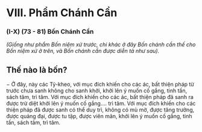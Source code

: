 # VIII. Phẩm Chánh Cần


### (I-X) (73 - 81) Bốn Chánh Cần

_(Giống như phẩm Bốn niệm xứ trước, chi khác ở đây Bốn chánh cần thế cho Bốn niệm xứ ở trên, và Bốn_
_chánh cần được diễn tả như sau)._

## Thế nào là bốn?

− Ở đây, này các Tỷ-kheo, với mục đích khiến cho các ác, bất thiện pháp từ trước chưa sanh không cho
sanh khởi, khởi lên ý muốn cố gắng, tinh tấn, sách tâm, trì tâm. Với mục đích khiến cho các ác, bất thiện
pháp đã sanh ra được trừ diệt khởi lên ý muốn cố gắng.... trì tâm. Với mục đích khiến cho các thiện pháp
đã được sanh có thể duy trì, không có mù mờ, được tăng trưởng, được quảng đại, được tu tập, được viên
mãn, khởi lên ý muốn cố gắng, tinh tấn, sách tâm, trì tâm.

